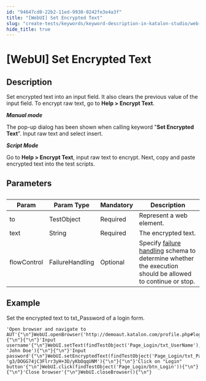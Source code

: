 ```yaml
---
id: "94647cd0-22b2-11ed-9930-0242fe3e4a3f"
title: "[WebUI] Set Encrypted Text"
slug: "create-tests/keywords/keyword-description-in-katalon-studio/web-ui-keywords/webui-set-encrypted-text"
hide_title: true
---
```


# <a id="id_0" class="anchor_top_offset"/><a id="ariaid-title1" class="anchor_top_offset"/>[WebUI] Set Encrypted Text


## <a id="id_0__id_1" class="anchor_top_offset"/>Description

              
<p xmlns="http://www.w3.org/1999/xhtml" className="p">Set encrypted text into an input field. It also clears the   previous value of the input field. To encrypt raw text, go to   <strong className="ph b">Help &gt; Encrypt Text</strong>.</p> 
      
<p xmlns="http://www.w3.org/1999/xhtml" className="p">   <strong className="ph b"><em className="ph i">Manual mode</em></strong> </p> 
      
<p xmlns="http://www.w3.org/1999/xhtml" className="p">The pop-up dialog has been shown when calling keyword   "<strong className="ph b">Set Encrypted Text</strong>". Input raw text and select   insert.</p> 
      
<p xmlns="http://www.w3.org/1999/xhtml" className="p">   <strong className="ph b">     <em className="ph i">Script Mode</em>   </strong> </p> 
      
<p xmlns="http://www.w3.org/1999/xhtml" className="p">Go to <strong className="ph b">Help &gt; Encrypt Text</strong>, input raw text to   encrypt. Next, copy and paste encrypted text into the   test scripts.</p> 
      

## <a id="id_0__id_2" class="anchor_top_offset"/> Parameters

              
<table xmlns="http://www.w3.org/1999/xhtml" className="table anchor_top_offset" id="id_0__a7fd9e9a-818a-436d-bfc9-56490dde72e0"><caption /><thead className="thead"><tr className><th className="entry anchor_top_offset" id="id_0__a7fd9e9a-818a-436d-bfc9-56490dde72e0__entry__1">Param</th><th className="entry anchor_top_offset" id="id_0__a7fd9e9a-818a-436d-bfc9-56490dde72e0__entry__2">Param Type</th><th className="entry anchor_top_offset" id="id_0__a7fd9e9a-818a-436d-bfc9-56490dde72e0__entry__3">Mandatory</th><th className="entry anchor_top_offset" id="id_0__a7fd9e9a-818a-436d-bfc9-56490dde72e0__entry__4">Description</th></tr></thead><tbody className="tbody"><tr className><td className="entry" headers="id_0__a7fd9e9a-818a-436d-bfc9-56490dde72e0__entry__1 id_0__a7fd9e9a-818a-436d-bfc9-56490dde72e0__entry__2 id_0__a7fd9e9a-818a-436d-bfc9-56490dde72e0__entry__3 id_0__a7fd9e9a-818a-436d-bfc9-56490dde72e0__entry__4 ">to</td><td className="entry" headers="id_0__a7fd9e9a-818a-436d-bfc9-56490dde72e0__entry__1 id_0__a7fd9e9a-818a-436d-bfc9-56490dde72e0__entry__2 id_0__a7fd9e9a-818a-436d-bfc9-56490dde72e0__entry__3 id_0__a7fd9e9a-818a-436d-bfc9-56490dde72e0__entry__4 ">TestObject</td><td className="entry" headers="id_0__a7fd9e9a-818a-436d-bfc9-56490dde72e0__entry__1 id_0__a7fd9e9a-818a-436d-bfc9-56490dde72e0__entry__2 id_0__a7fd9e9a-818a-436d-bfc9-56490dde72e0__entry__3 id_0__a7fd9e9a-818a-436d-bfc9-56490dde72e0__entry__4 ">Required</td><td className="entry" headers="id_0__a7fd9e9a-818a-436d-bfc9-56490dde72e0__entry__1 id_0__a7fd9e9a-818a-436d-bfc9-56490dde72e0__entry__2 id_0__a7fd9e9a-818a-436d-bfc9-56490dde72e0__entry__3 id_0__a7fd9e9a-818a-436d-bfc9-56490dde72e0__entry__4 ">Represent a web element.</td></tr><tr className><td className="entry" headers="id_0__a7fd9e9a-818a-436d-bfc9-56490dde72e0__entry__1 id_0__a7fd9e9a-818a-436d-bfc9-56490dde72e0__entry__2 id_0__a7fd9e9a-818a-436d-bfc9-56490dde72e0__entry__3 id_0__a7fd9e9a-818a-436d-bfc9-56490dde72e0__entry__4 ">text</td><td className="entry" headers="id_0__a7fd9e9a-818a-436d-bfc9-56490dde72e0__entry__1 id_0__a7fd9e9a-818a-436d-bfc9-56490dde72e0__entry__2 id_0__a7fd9e9a-818a-436d-bfc9-56490dde72e0__entry__3 id_0__a7fd9e9a-818a-436d-bfc9-56490dde72e0__entry__4 ">String</td><td className="entry" headers="id_0__a7fd9e9a-818a-436d-bfc9-56490dde72e0__entry__1 id_0__a7fd9e9a-818a-436d-bfc9-56490dde72e0__entry__2 id_0__a7fd9e9a-818a-436d-bfc9-56490dde72e0__entry__3 id_0__a7fd9e9a-818a-436d-bfc9-56490dde72e0__entry__4 ">Required</td><td className="entry" headers="id_0__a7fd9e9a-818a-436d-bfc9-56490dde72e0__entry__1 id_0__a7fd9e9a-818a-436d-bfc9-56490dde72e0__entry__2 id_0__a7fd9e9a-818a-436d-bfc9-56490dde72e0__entry__3 id_0__a7fd9e9a-818a-436d-bfc9-56490dde72e0__entry__4 ">The encrypted text.</td></tr><tr className><td className="entry" headers="id_0__a7fd9e9a-818a-436d-bfc9-56490dde72e0__entry__1 id_0__a7fd9e9a-818a-436d-bfc9-56490dde72e0__entry__2 id_0__a7fd9e9a-818a-436d-bfc9-56490dde72e0__entry__3 id_0__a7fd9e9a-818a-436d-bfc9-56490dde72e0__entry__4 ">flowControl</td><td className="entry" headers="id_0__a7fd9e9a-818a-436d-bfc9-56490dde72e0__entry__1 id_0__a7fd9e9a-818a-436d-bfc9-56490dde72e0__entry__2 id_0__a7fd9e9a-818a-436d-bfc9-56490dde72e0__entry__3 id_0__a7fd9e9a-818a-436d-bfc9-56490dde72e0__entry__4 ">FailureHandling</td><td className="entry" headers="id_0__a7fd9e9a-818a-436d-bfc9-56490dde72e0__entry__1 id_0__a7fd9e9a-818a-436d-bfc9-56490dde72e0__entry__2 id_0__a7fd9e9a-818a-436d-bfc9-56490dde72e0__entry__3 id_0__a7fd9e9a-818a-436d-bfc9-56490dde72e0__entry__4 ">Optional</td><td className="entry" headers="id_0__a7fd9e9a-818a-436d-bfc9-56490dde72e0__entry__1 id_0__a7fd9e9a-818a-436d-bfc9-56490dde72e0__entry__2 id_0__a7fd9e9a-818a-436d-bfc9-56490dde72e0__entry__3 id_0__a7fd9e9a-818a-436d-bfc9-56490dde72e0__entry__4 ">Specify <a className="xref" href="/maintain/configure-failure-handling-settings-in-katalon-studio">failure handling</a> schema to         determine whether the execution should be allowed to continue or         stop.</td></tr></tbody></table> 
      

## <a id="id_0__id_3" class="anchor_top_offset"/>Example

              
<p xmlns="http://www.w3.org/1999/xhtml" className="p">Set the encrypted text to txt_Password of a login form.</p> 
              
<pre xmlns="http://www.w3.org/1999/xhtml" className="pre codeblock"><code>'Open browser and navigate to AUT'{"\n"}WebUI.openBrowser('http://demoaut.katalon.com/profile.php#login'){"\n"}{"\n"}'Input username'{"\n"}WebUI.setText(findTestObject('Page_Login/txt_UserName'), 'John Doe'){"\n"}{"\n"}'Input password'{"\n"}WebUI.setEncryptedText(findTestObject('Page_Login/txt_Password'), 'g3/DOGG74jC3Flrr3yH+3D/yKbOqqUNM'){"\n"}{"\n"}'Click on "Login" button'{"\n"}WebUI.click(findTestObject('Page_Login/btn_Login')){"\n"}{"\n"}'Close browser'{"\n"}WebUI.closeBrowser(){"\n"}</code></pre> 
            

